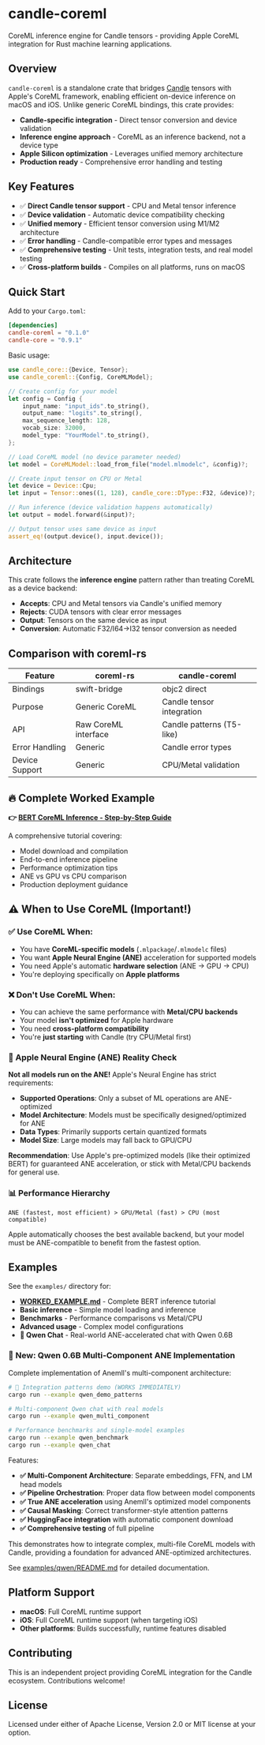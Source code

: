 # candle-coreml

CoreML inference engine for Candle tensors - providing Apple CoreML integration for Rust machine learning applications.

## Overview

`candle-coreml` is a standalone crate that bridges [Candle](https://github.com/huggingface/candle) tensors with Apple's CoreML framework, enabling efficient on-device inference on macOS and iOS. Unlike generic CoreML bindings, this crate provides:

- **Candle-specific integration** - Direct tensor conversion and device validation
- **Inference engine approach** - CoreML as an inference backend, not a device type
- **Apple Silicon optimization** - Leverages unified memory architecture
- **Production ready** - Comprehensive error handling and testing

## Key Features

- ✅ **Direct Candle tensor support** - CPU and Metal tensor inference
- ✅ **Device validation** - Automatic device compatibility checking  
- ✅ **Unified memory** - Efficient tensor conversion using M1/M2 architecture
- ✅ **Error handling** - Candle-compatible error types and messages
- ✅ **Comprehensive testing** - Unit tests, integration tests, and real model testing
- ✅ **Cross-platform builds** - Compiles on all platforms, runs on macOS

## Quick Start

Add to your `Cargo.toml`:

```toml
[dependencies]
candle-coreml = "0.1.0"
candle-core = "0.9.1"
```

Basic usage:

```rust
use candle_core::{Device, Tensor};
use candle_coreml::{Config, CoreMLModel};

// Create config for your model
let config = Config {
    input_name: "input_ids".to_string(),
    output_name: "logits".to_string(),
    max_sequence_length: 128,
    vocab_size: 32000,
    model_type: "YourModel".to_string(),
};

// Load CoreML model (no device parameter needed)
let model = CoreMLModel::load_from_file("model.mlmodelc", &config)?;

// Create input tensor on CPU or Metal
let device = Device::Cpu;
let input = Tensor::ones((1, 128), candle_core::DType::F32, &device)?;

// Run inference (device validation happens automatically)
let output = model.forward(&input)?;

// Output tensor uses same device as input
assert_eq!(output.device(), input.device());
```

## Architecture

This crate follows the **inference engine** pattern rather than treating CoreML as a device backend:

- **Accepts**: CPU and Metal tensors via Candle's unified memory
- **Rejects**: CUDA tensors with clear error messages  
- **Output**: Tensors on the same device as input
- **Conversion**: Automatic F32/I64→I32 tensor conversion as needed

## Comparison with coreml-rs

| Feature | coreml-rs | candle-coreml |
|---------|-----------|---------------|
| Bindings | swift-bridge | objc2 direct |
| Purpose | Generic CoreML | Candle tensor integration |
| API | Raw CoreML interface | Candle patterns (T5-like) |
| Error Handling | Generic | Candle error types |
| Device Support | Generic | CPU/Metal validation |

## 🔥 Complete Worked Example

**👉 [BERT CoreML Inference - Step-by-Step Guide](https://github.com/mazhewitt/candle-cormel/blob/main/examples/WORKED_EXAMPLE.md)**

A comprehensive tutorial covering:
- Model download and compilation
- End-to-end inference pipeline  
- Performance optimization tips
- ANE vs GPU vs CPU comparison
- Production deployment guidance

## ⚠️ When to Use CoreML (Important!)

### ✅ Use CoreML When:
- You have **CoreML-specific models** (`.mlpackage`/`.mlmodelc` files)
- You want **Apple Neural Engine (ANE)** acceleration for supported models
- You need Apple's automatic **hardware selection** (ANE → GPU → CPU)
- You're deploying specifically on **Apple platforms**

### ❌ Don't Use CoreML When:
- You can achieve the same performance with **Metal/CPU backends**
- Your model **isn't optimized** for Apple hardware  
- You need **cross-platform compatibility**
- You're **just starting** with Candle (try CPU/Metal first)

### 🧠 Apple Neural Engine (ANE) Reality Check

**Not all models run on the ANE!** Apple's Neural Engine has strict requirements:

- **Supported Operations**: Only a subset of ML operations are ANE-optimized
- **Model Architecture**: Models must be specifically designed/optimized for ANE  
- **Data Types**: Primarily supports certain quantized formats
- **Model Size**: Large models may fall back to GPU/CPU

**Recommendation**: Use Apple's pre-optimized models (like their optimized BERT) for guaranteed ANE acceleration, or stick with Metal/CPU backends for general use.

### 📊 Performance Hierarchy

```
ANE (fastest, most efficient) > GPU/Metal (fast) > CPU (most compatible)
```

Apple automatically chooses the best available backend, but your model must be ANE-compatible to benefit from the fastest option.

## Examples

See the `examples/` directory for:
- **[WORKED_EXAMPLE.md](examples/WORKED_EXAMPLE.md)** - Complete BERT inference tutorial
- **Basic inference** - Simple model loading and inference  
- **Benchmarks** - Performance comparisons vs Metal/CPU
- **Advanced usage** - Complex model configurations
- **🦙 Qwen Chat** - Real-world ANE-accelerated chat with Qwen 0.6B

### 🚀 New: Qwen 0.6B Multi-Component ANE Implementation

Complete implementation of Anemll's multi-component architecture:

```bash
# 🌟 Integration patterns demo (WORKS IMMEDIATELY)
cargo run --example qwen_demo_patterns

# Multi-component Qwen chat with real models 
cargo run --example qwen_multi_component

# Performance benchmarks and single-model examples
cargo run --example qwen_benchmark
cargo run --example qwen_chat
```

Features:
- **✅ Multi-Component Architecture**: Separate embeddings, FFN, and LM head models
- **✅ Pipeline Orchestration**: Proper data flow between model components  
- **✅ True ANE acceleration** using Anemll's optimized model components
- **✅ Causal Masking**: Correct transformer-style attention patterns
- **✅ HuggingFace integration** with automatic component download
- **✅ Comprehensive testing** of full pipeline

This demonstrates how to integrate complex, multi-file CoreML models with Candle, providing a foundation for advanced ANE-optimized architectures.

See [examples/qwen/README.md](examples/qwen/README.md) for detailed documentation.

## Platform Support

- **macOS**: Full CoreML runtime support
- **iOS**: Full CoreML runtime support (when targeting iOS)
- **Other platforms**: Builds successfully, runtime features disabled

## Contributing

This is an independent project providing CoreML integration for the Candle ecosystem. Contributions welcome!

## License

Licensed under either of Apache License, Version 2.0 or MIT license at your option.